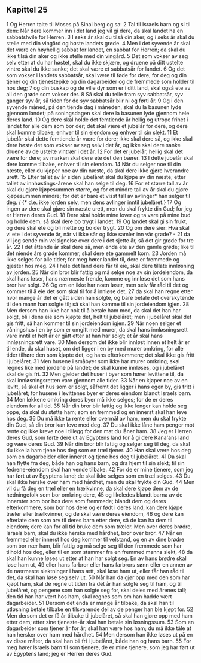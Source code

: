 ## Kapittel 25

1 Og Herren talte til Moses på Sinai berg og sa:
2 Tal til Israels barn og si til dem: Når dere kommer inn i det land jeg vil gi dere, da skal landet ha en sabbatshvile for Herren.
3 I seks år skal du tilså din aker, og i seks år skal du stelle med din vingård og høste landets grøde.
4 Men i det syvende år skal det være en høyhellig sabbat for landet, en sabbat for Herren; da skal du ikke tilså din aker og ikke stelle med din vingård.
5 Det som vokser av seg selv etter at du har høstet, skal du ikke skjære, og druene på ditt ustelte vintre skal du ikke sanke; det skal være et sabbatsår for landet.
6 Og det som vokser i landets sabbatsår, skal være til føde for dere, for deg og din tjener og din tjenestepike og din dagarbeider og de fremmede som holder til hos deg;
7 og din buskap og de ville dyr som er i ditt land, skal også ete av all den grøde som vokser der.
8 Så skal du telle fram syv sabbatsår, syv ganger syv år, så tiden for de syv sabbatsår blir ni og førti år.
9 Og i den syvende måned, på den tiende dag i måneden, skal du la basunen lyde gjennom landet; på soningsdagen skal dere la basunen lyde gjennom hele deres land.
10 Og dere skal holde det femtiende år hellig og utrope frihet i landet for alle dem som bor der; det skal være et jubelår for dere, og dere skal komme tilbake, enhver til sin eiendom og enhver til sin slekt.
11 Et jubelår skal dette femtiende år være for dere; ikke skal dere så, og ikke skal dere høste det som vokser av seg selv i det år, og ikke skal dere sanke druene av de ustelte vintrær i det år.
12 For det er jubelår, hellig skal det være for dere; av marken skal dere ete det den bærer.
13 I dette jubelår skal dere komme tilbake, enhver til sin eiendom.
14 Når du selger noe til din næste, eller du kjøper noe av din næste, da skal dere ikke gjøre hverandre urett.
15 Etter tallet av år siden jubelåret skal du kjøpe av din næste; etter tallet av innhøstings-årene skal han selge til deg.
16 For et større tall av år skal du gjøre kjøpesummen større, og for et mindre tall av år skal du gjøre kjøpesummen mindre; for det er bare et visst tall av avlinger* han selger til deg. / {* d.e. ikke jorden selv, men dens avlinger inntil jubelåret.}
17 Og ingen av dere skal gjøre sin næste urett, men du skal frykte din Gud; for jeg er Herren deres Gud.
18 Dere skal holde mine lover og ta vare på mine bud og holde dem; så skal dere bo trygt i landet.
19 Og landet skal gi sin frukt, og dere skal ete og bli mette og bo der trygt.
20 Og om dere sier: Hva skal vi ete i det syvende år, når vi ikke sår og ikke samler inn vår grøde? -
21 da vil jeg sende min velsignelse over dere i det sjette år, så det gir grøde for tre år.
22 I det åttende år skal dere så, men enda ete av den gamle grøde; like til det niende års grøde kommer, skal dere ete gammelt korn.
23 Jorden må ikke selges for alle tider; for meg hører landet til, dere er fremmede og gjester hos meg.
24 I hele det land dere får til eie, skal dere tillate innløsning av jorden.
25 Når din bror blir fattig og må selge noe av sin jordeiendom, da skal hans løser, hans nærmeste frende, komme og innløse det som hans bror har solgt.
26 Og om en ikke har noen løser, men selv får råd til det og kommer til å eie det som skal til for å innløse det,
27 da skal han regne etter hvor mange år det er gått siden han solgte, og bare betale det overskytende til den mann han solgte til; så skal han komme til sin jordeiendom igjen.
28 Men dersom han ikke har nok til å betale ham med, da skal det han har solgt, bli i dens eie som kjøpte det, helt til jubelåret; men i jubelåret skal det gis fritt, så han kommer til sin jordeiendom igjen.
29 Når noen selger et våningshus i en by som er omgitt med murer, da skal hans innløsningsrett vare inntil et helt år er gått etter at han har solgt; et år skal hans innløsningsrett vare.
30 Men dersom det ikke blir innløst innen et helt år er til ende, da skal huset, om det ligger i en by med murer omkring, for alle tider tilhøre den som kjøpte det, og hans efterkommere; det skal ikke gis fritt i jubelåret.
31 Men husene i småbyer som ikke har murer omkring, skal regnes like med jordene på landet; de skal kunne innløses, og i jubelåret skal de gis fri.
32 Men gjelder det huser i byer som hører levittene til, da skal innløsningsretten vare gjennom alle tider.
33 Når en kjøper noe av en levitt, så skal et hus som er solgt, såfremt det ligger i hans egen by, gis fritt i jubelåret; for husene i levittenes byer er deres eiendom blandt Israels barn.
34 Men løkkene omkring deres byer må ikke selges; for de er deres eiendom for all tid.
35 Når din bror blir fattig og ikke lenger kan holde seg oppe, da skal du støtte ham; som en fremmed og en innerst skal han leve hos deg.
36 Du må ikke ta rente eller overmål av ham, men du skal frykte din Gud, så din bror kan leve med deg.
37 Du skal ikke låne ham penger mot rente og ikke kreve noe i tillegg for den mat du låner ham.
38 Jeg er Herren deres Gud, som førte dere ut av Egyptens land for å gi dere Kana'ans land og være deres Gud.
39 Når din bror blir fattig og selger seg til deg, da skal du ikke la ham tjene hos deg som en træl tjener.
40 Han skal være hos deg som en dagarbeider eller innerst og tjene hos deg til jubelåret.
41 Da skal han flytte fra deg, både han og hans barn, og dra hjem til sin slekt; til sin fedrene-eiendom skal han vende tilbake.
42 For de er mine tjenere, som jeg har ført ut av Egyptens land; de skal ikke selges som en træl selges.
43 Du skal ikke herske over ham med hårdhet, men du skal frykte din Gud.
44 Men vil du få deg en træl eller en trælkvinne, da skal dere kjøpe dem av de hedningefolk som bor omkring dere,
45 og likeledes blandt barna av de innerster som bor hos dere som fremmede; blandt dem og deres efterkommere, som bor hos dere og er født i deres land, kan dere kjøpe træler eller trælkvinner, og de skal være deres eiendom,
46 og dere kan efterlate dem som arv til deres barn etter dere, så de kan ha dem til eiendom; dere kan for all tid bruke dem som træler. Men over deres brødre, Israels barn, skal du ikke herske med hårdhet, bror over bror.
47 Når en fremmed eller innerst hos deg kommer til velstand, og en av dine brødre som bor nær ham, blir fattig og må selge seg til den fremmede som har tilhold hos deg, eller til en som stammer fra en fremmed manns slekt,
48 da skal han kunne løses ut etter at han har solgt seg. En av hans brødre skal løse ham ut,
49 eller hans farbror eller hans farbrors sønn eller en annen av de nærmeste slektninger i hans ætt, skal løse ham ut, eller får han råd til det, da skal han løse seg selv ut.
50 Når han da gjør opp med den som har kjøpt ham, skal de regne ut tiden fra det år han solgte seg til ham, og til jubelåret, og pengene som han solgte seg for, skal deles med årenes tall; den tid han har vært hos ham, skal regnes som om han hadde vært dagarbeider.
51 Dersom det enda er mange år tilbake, da skal han til utløsning betale tilbake en tilsvarende del av de penger han ble kjøpt for.
52 Men dersom det er få år tilbake til jubelåret, så skal han gjøre opp med ham etter dem; etter sine tjeneste-år skal han betale sin løsningssum.
53 Som en dagarbeider som tjener år for år, skal han være hos ham; du må ikke tåle at han hersker over ham med hårdhet.
54 Men dersom han ikke løses ut på en av disse måter, da skal han bli fri i jubelåret, både han og hans barn.
55 For meg hører Israels barn til som tjenere, de er mine tjenere, som jeg har ført ut av Egyptens land; jeg er Herren deres Gud.

